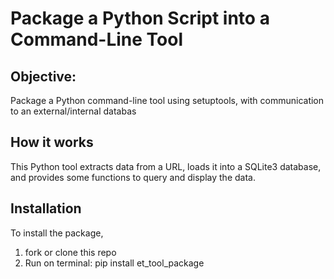 # Package a Python Script into a Command-Line Tool 

## Objective:
Package a Python command-line tool using setuptools, with communication to an external/internal databas

## How it works 
This Python tool extracts data from a URL, loads it into a SQLite3 database, and provides some functions to query and display the data. 

## Installation
To install the package,
1. fork or clone this repo 
2. Run on terminal: pip install et_tool_package
